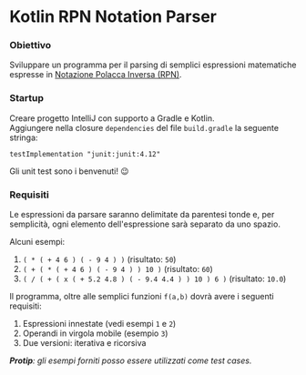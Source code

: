 # Kotlin RPN Notation Parser

### Obiettivo

Sviluppare un programma per il parsing di semplici espressioni matematiche 
espresse in [Notazione Polacca Inversa (RPN)](https://it.wikipedia.org/wiki/Notazione_polacca_inversa).    

### Startup

Creare progetto IntelliJ con supporto a Gradle e Kotlin.    
Aggiungere nella closure `dependencies` del file `build.gradle` la seguente stringa:    
```
testImplementation "junit:junit:4.12"
```

Gli unit test sono i benvenuti! 😉

### Requisiti 
  
Le espressioni da parsare saranno delimitate da parentesi tonde e, per semplicità, ogni elemento
dell'espressione sarà separato da uno spazio.    

Alcuni esempi:
1. `( * ( + 4 6 ) ( - 9 4 ) )` (risultato: `50`)
2. `( + ( * ( + 4 6 ) ( - 9 4 ) ) 10 )` (risultato: `60`)
3. `( / ( + ( x ( + 5.2 4.8 ) ( - 9.4 4.4 ) ) 10 ) 6 )` (risultato: `10.0`)

Il programma, oltre alle semplici funzioni `f(a,b)` dovrà avere i seguenti requisiti:
1. Espressioni innestate (vedi esempi `1` e `2`)
2. Operandi in virgola mobile (esempio `3`)
3. Due versioni: iterativa e ricorsiva

_**Protip**: gli esempi forniti posso essere utilizzati come test cases._
